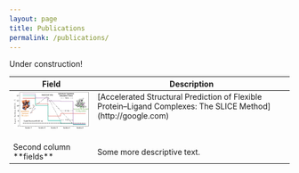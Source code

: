 ```yaml
---
layout: page
title: Publications
permalink: /publications/
---
```


Under construction!

<table>

<colgroup>
<col width="30%" />
<col width="70%" />
</colgroup>
<thead>
<tr class="header">
<th>Field</th>
<th>Description</th>
</tr>
</thead>
<tbody>
<tr>
<td markdown="span" valign="top"><img src="/images/slice.gif"></td>
<td markdown="span" valign="top"> [Accelerated Structural Prediction of Flexible Protein–Ligand Complexes: The SLICE Method](http://google.com)<br><br><br></td>
</tr>
<tr>
<td markdown="span">Second column **fields**</td>
<td markdown="span">Some more descriptive text.
</td>
</tr>
</tbody>
</table>
